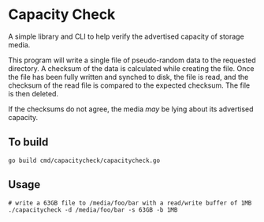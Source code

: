 # Capacity Check

A simple library and CLI to help verify the advertised capacity of storage media.

This program will write a single file of pseudo-random data to the requested directory. A checksum of the data is calculated while creating the file. Once the file has been fully written and synched to disk, the file is read, and the checksum of the read file is compared to the expected checksum. The file is then deleted.

If the checksums do not agree, the media _may_ be lying about its advertised capacity.

## To build

```shell
go build cmd/capacitycheck/capacitycheck.go
```

## Usage

```shell
# write a 63GB file to /media/foo/bar with a read/write buffer of 1MB
./capacitycheck -d /media/foo/bar -s 63GB -b 1MB
```
